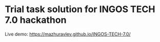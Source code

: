 Trial task solution for INGOS TECH 7.0 hackathon
==========
Live demo: https://mazhuravlev.github.io/INGOS-TECH-7.0/
